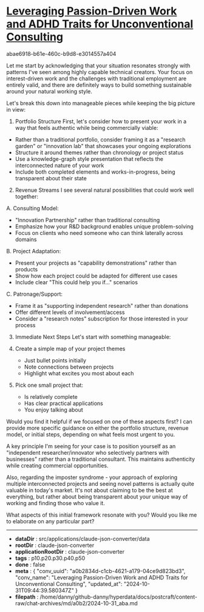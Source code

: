# [Leveraging Passion-Driven Work and ADHD Traits for Unconventional Consulting](https://claude.ai/chat/a0b2834d-c1cb-4621-a179-04ce9d823bd3)

abae6918-b61e-460c-b9d8-e3014557a404

 Let me start by acknowledging that your situation resonates strongly with patterns I've seen among highly capable technical creators. Your focus on interest-driven work and the challenges with traditional employment are entirely valid, and there are definitely ways to build something sustainable around your natural working style.

Let's break this down into manageable pieces while keeping the big picture in view:

1. Portfolio Structure
First, let's consider how to present your work in a way that feels authentic while being commercially viable:

- Rather than a traditional portfolio, consider framing it as a "research garden" or "innovation lab" that showcases your ongoing explorations
- Structure it around themes rather than chronology or project status
- Use a knowledge-graph style presentation that reflects the interconnected nature of your work
- Include both completed elements and works-in-progress, being transparent about their state

2. Revenue Streams
I see several natural possibilities that could work well together:

A. Consulting Model:
- "Innovation Partnership" rather than traditional consulting
- Emphasize how your R&D background enables unique problem-solving
- Focus on clients who need someone who can think laterally across domains

B. Project Adaptation:
- Present your projects as "capability demonstrations" rather than products
- Show how each project could be adapted for different use cases
- Include clear "This could help you if..." scenarios

C. Patronage/Support:
- Frame it as "supporting independent research" rather than donations
- Offer different levels of involvement/access
- Consider a "research notes" subscription for those interested in your process

3. Immediate Next Steps
Let's start with something manageable:

1. Create a simple map of your project themes
   - Just bullet points initially
   - Note connections between projects
   - Highlight what excites you most about each

2. Pick one small project that:
   - Is relatively complete
   - Has clear practical applications
   - You enjoy talking about

Would you find it helpful if we focused on one of these aspects first? I can provide more specific guidance on either the portfolio structure, revenue model, or initial steps, depending on what feels most urgent to you.

A key principle I'm seeing for your case is to position yourself as an "independent researcher/innovator who selectively partners with businesses" rather than a traditional consultant. This maintains authenticity while creating commercial opportunities.

Also, regarding the imposter syndrome - your approach of exploring multiple interconnected projects and seeing novel patterns is actually quite valuable in today's market. It's not about claiming to be the best at everything, but rather about being transparent about your unique way of working and finding those who value it.

What aspects of this initial framework resonate with you? Would you like me to elaborate on any particular part?

---

* **dataDir** : src/applications/claude-json-converter/data
* **rootDir** : claude-json-converter
* **applicationRootDir** : claude-json-converter
* **tags** : p10.p20.p30.p40.p50
* **done** : false
* **meta** : {
  "conv_uuid": "a0b2834d-c1cb-4621-a179-04ce9d823bd3",
  "conv_name": "Leveraging Passion-Driven Work and ADHD Traits for Unconventional Consulting",
  "updated_at": "2024-10-31T09:44:39.580347Z"
}
* **filepath** : /home/danny/github-danny/hyperdata/docs/postcraft/content-raw/chat-archives/md/a0b2/2024-10-31_aba.md